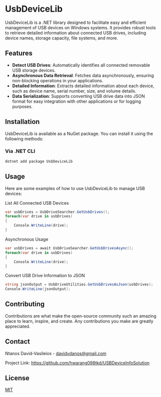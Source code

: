 # UsbDeviceLib

UsbDeviceLib is a .NET library designed to facilitate easy and efficient management of USB devices on Windows systems. It provides robust tools to retrieve detailed information about connected USB drives, including device names, storage capacity, file systems, and more.

## Features

- **Detect USB Drives**: Automatically identifies all connected removable USB storage devices.
- **Asynchronous Data Retrieval**: Fetches data asynchronously, ensuring non-blocking operations in your applications.
- **Detailed Information**: Extracts detailed information about each device, such as device name, serial number, size, and volume details.
- **Data Serialization**: Supports converting USB drive data into JSON format for easy integration with other applications or for logging purposes.

## Installation

UsbDeviceLib is available as a NuGet package. You can install it using the following methods:

### Via .NET CLI

```bash
dotnet add package UsbDeviceLib
```

## Usage

Here are some examples of how to use UsbDeviceLib to manage USB devices:

List All Connected USB Devices

```csharp
var usbDrives = UsbDriveSearcher.GetUsbDrives();
foreach(var drive in usbDrives)
{
    Console.WriteLine(drive);
}
```

Asynchronous Usage
```csharp
var usbDrives = await UsbDriveSearcher.GetUsbDrivesAsync();
foreach(var drive in usbDrives)
{
    Console.WriteLine(drive);
}
```

Convert USB Drive Information to JSON
```csharp
string jsonOutput = UsbDriveUtilities.GetUsbDrivesAsJson(usbDrives);
Console.WriteLine(jsonOutput);
```

## Contributing
Contributions are what make the open-source community such an amazing place to learn, inspire, and create. Any contributions you make are greatly appreciated.

##  Contact
Ntanos David-Vasileios - davidvdanos@gmail.com

Project Link: https://github.com/hwarang098tkd/USBDeviceInfoSolution

## License

[MIT](https://choosealicense.com/licenses/mit/)
